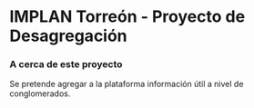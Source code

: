 
IMPLAN Torreón - Proyecto de Desagregación
==========================================

### A cerca de este proyecto

Se pretende agregar a la plataforma información útil a nivel de conglomerados.
